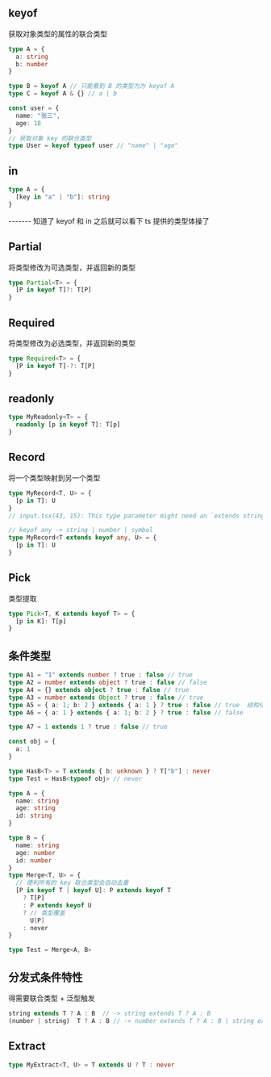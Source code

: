 ## keyof

获取对象类型的属性的联合类型

```ts
type A = {
  a: string
  b: number
}

type B = keyof A // 只能看到 B 的类型为为 keyof A
type C = keyof A & {} // a | b

const user = {
  name: "张三",
  age: 18
}
// 获取对象 key 的联合类型
type User = keyof typeof user // "name" | "age"
```

## in

```ts
type A = {
  [key in "a" | "b"]: string
}
```

------- 知道了 keyof 和 in 之后就可以看下 ts 提供的类型体操了

## Partial

将类型修改为可选类型，并返回新的类型

```ts
type Partial<T> = {
  [P in keyof T]?: T[P]
}
```

## Required

将类型修改为必选类型，并返回新的类型

```ts
type Required<T> = {
  [P in keyof T]-?: T[P]
}
```

## readonly

```ts
type MyReadonly<T> = {
  readonly [p in keyof T]: T[p]
}
```

## Record

将一个类型映射到另一个类型

```ts
type MyRecord<T, U> = {
  [p in T]: U
}
// input.tsx(43, 15): This type parameter might need an `extends string | number | symbol` constraint.

// keyof any -> string | number | symbol
type MyRecord<T extends keyof any, U> = {
  [p in T]: U
}
```

## Pick

类型提取

```ts
type Pick<T, K extends keyof T> = {
  [p in K]: T[p]
}
```

## 条件类型

```ts
type A1 = "1" extends number ? true : false // true
type A2 = number extends object ? true : false // false
type A4 = {} extends object ? true : false // true
type A3 = number extends Object ? true : false // true
type A5 = { a: 1; b: 2 } extends { a: 1 } ? true : false // true  结构化类型
type A6 = { a: 1 } extends { a: 1; b: 2 } ? true : false // false

type A7 = 1 extends 1 ? true : false // true
```

<!--
// 不明白的 ts 操作
// type A9 = object extends {} ? true : false
// type A10 = Object extends {} ? true : false
// type A11 = {} extends Object ? true : false
// type A12 = object extends Object ? true : false
// type A13 = Object extends object ? true : false

// // 原始类型的字面量类型 < 原始类型 < 原始类型对应的装箱类型 < Object
// type A15 = any extends Object ? true : false // boolean
// type A16 = any extends Object ? 1 : 2 // 1 | 2
// type A17 = any extends "hello" ? 1 : 2 // 1 | 2

// type A18 = unknown extends any ? 1 : 2 // 1
// type A19 = any extends unknown ? 1 : 2 // 1
 -->

```ts
const obj = {
  a: 1
}

type HasB<T> = T extends { b: unknown } ? T["b"] : never
type Test = HasB<typeof obj> // never
```

```ts
type A = {
  name: string
  age: string
  id: string
}

type B = {
  name: string
  age: number
  id: number
}
type Merge<T, U> = {
  // 便利所有的 key 联合类型会自动去重
  [P in keyof T | keyof U]: P extends keyof T
    ? T[P]
    : P extends keyof U
    ? // 类型覆盖
      U[P]
    : never
}

type Test = Merge<A, B>
```

## 分发式条件特性

得需要联合类型 + 泛型触发

```ts
string extends T ? A : B  // -> string extends T ? A : B
(number | string)  T ? A : B // -> number extends T ? A : B | string extends T ? A : B
```

## Extract

```ts
type MyExtract<T, U> = T extends U ? T : never
```
